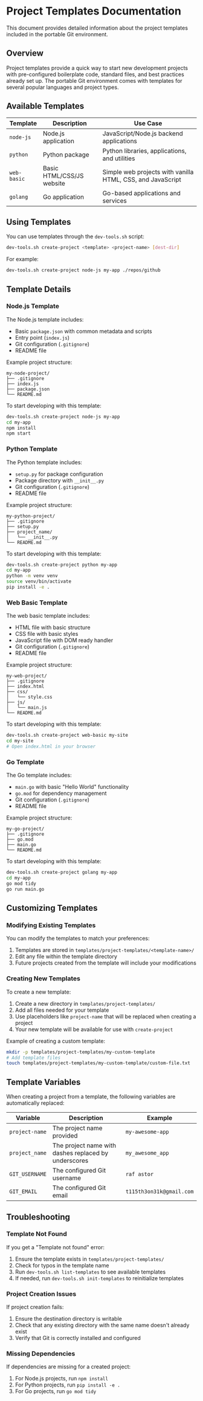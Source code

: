 # Project Templates Documentation

This document provides detailed information about the project templates included in the portable Git environment.

## Overview

Project templates provide a quick way to start new development projects with pre-configured boilerplate code, standard files, and best practices already set up. The portable Git environment comes with templates for several popular languages and project types.

## Available Templates

| Template | Description | Use Case |
|----------|-------------|----------|
| `node-js` | Node.js application | JavaScript/Node.js backend applications |
| `python` | Python package | Python libraries, applications, and utilities |
| `web-basic` | Basic HTML/CSS/JS website | Simple web projects with vanilla HTML, CSS, and JavaScript |
| `golang` | Go application | Go-based applications and services |

## Using Templates

You can use templates through the `dev-tools.sh` script:

```bash
dev-tools.sh create-project <template> <project-name> [dest-dir]
```

For example:
```bash
dev-tools.sh create-project node-js my-app ./repos/github
```

## Template Details

### Node.js Template

The Node.js template includes:

- Basic `package.json` with common metadata and scripts
- Entry point (`index.js`)
- Git configuration (`.gitignore`)
- README file

Example project structure:
```
my-node-project/
├── .gitignore
├── index.js
├── package.json
└── README.md
```

To start developing with this template:
```bash
dev-tools.sh create-project node-js my-app
cd my-app
npm install
npm start
```

### Python Template

The Python template includes:

- `setup.py` for package configuration
- Package directory with `__init__.py`
- Git configuration (`.gitignore`)
- README file

Example project structure:
```
my-python-project/
├── .gitignore
├── setup.py
├── project_name/
│   └── __init__.py
└── README.md
```

To start developing with this template:
```bash
dev-tools.sh create-project python my-app
cd my-app
python -m venv venv
source venv/bin/activate
pip install -e .
```

### Web Basic Template

The web basic template includes:

- HTML file with basic structure
- CSS file with basic styles
- JavaScript file with DOM ready handler
- Git configuration (`.gitignore`)
- README file

Example project structure:
```
my-web-project/
├── .gitignore
├── index.html
├── css/
│   └── style.css
├── js/
│   └── main.js
└── README.md
```

To start developing with this template:
```bash
dev-tools.sh create-project web-basic my-site
cd my-site
# Open index.html in your browser
```

### Go Template

The Go template includes:

- `main.go` with basic "Hello World" functionality
- `go.mod` for dependency management
- Git configuration (`.gitignore`)
- README file

Example project structure:
```
my-go-project/
├── .gitignore
├── go.mod
├── main.go
└── README.md
```

To start developing with this template:
```bash
dev-tools.sh create-project golang my-app
cd my-app
go mod tidy
go run main.go
```

## Customizing Templates

### Modifying Existing Templates

You can modify the templates to match your preferences:

1. Templates are stored in `templates/project-templates/<template-name>/`
2. Edit any file within the template directory
3. Future projects created from the template will include your modifications

### Creating New Templates

To create a new template:

1. Create a new directory in `templates/project-templates/`
2. Add all files needed for your template
3. Use placeholders like `project-name` that will be replaced when creating a project
4. Your new template will be available for use with `create-project`

Example of creating a custom template:
```bash
mkdir -p templates/project-templates/my-custom-template
# Add template files
touch templates/project-templates/my-custom-template/custom-file.txt
```

## Template Variables

When creating a project from a template, the following variables are automatically replaced:

| Variable | Description | Example |
|----------|-------------|---------|
| `project-name` | The project name provided | `my-awesome-app` |
| `project_name` | The project name with dashes replaced by underscores | `my_awesome_app` |
| `GIT_USERNAME` | The configured Git username | `raf astor` |
| `GIT_EMAIL` | The configured Git email | `t115th3on31k@gmail.com` |

## Troubleshooting

### Template Not Found

If you get a "Template not found" error:

1. Ensure the template exists in `templates/project-templates/`
2. Check for typos in the template name
3. Run `dev-tools.sh list-templates` to see available templates
4. If needed, run `dev-tools.sh init-templates` to reinitialize templates

### Project Creation Issues

If project creation fails:

1. Ensure the destination directory is writable
2. Check that any existing directory with the same name doesn't already exist
3. Verify that Git is correctly installed and configured

### Missing Dependencies

If dependencies are missing for a created project:

1. For Node.js projects, run `npm install`
2. For Python projects, run `pip install -e .`
3. For Go projects, run `go mod tidy`

